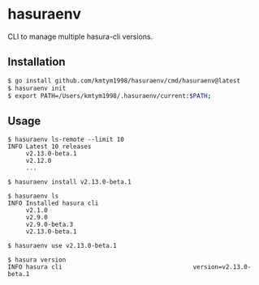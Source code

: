 # hasuraenv

CLI to manage multiple hasura-cli versions.

## Installation

```sh
$ go install github.com/kmtym1998/hasuraenv/cmd/hasuraenv@latest
$ hasuraenv init
$ export PATH=/Users/kmtym1998/.hasuraenv/current:$PATH;
```

## Usage

```shell
$ hasuraenv ls-remote --limit 10
INFO Latest 10 releases
     v2.13.0-beta.1
     v2.12.0
     ...

$ hasuraenv install v2.13.0-beta.1

$ hasuraenv ls
INFO Installed hasura cli
     v2.1.0
     v2.9.0
     v2.9.0-beta.3
     v2.13.0-beta.1

$ hasuraenv use v2.13.0-beta.1

$ hasura version
INFO hasura cli                                    version=v2.13.0-beta.1
```
